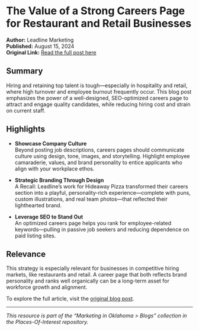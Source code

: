 # The Value of a Strong Careers Page for Restaurant and Retail Businesses

**Author:** Leadline Marketing  
**Published:** August 15, 2024  
**Original Link:** [Read the full post here](https://leadlinemarketing.com/resources/the-value-of-a-strong-careers-page-for-restaurant-and-retail-businesses/)

## Summary

Hiring and retaining top talent is tough—especially in hospitality and retail, where high turnover and employee burnout frequently occur. This blog post emphasizes the power of a well-designed, SEO-optimized careers page to attract and engage quality candidates, while reducing hiring cost and strain on current staff.

## Highlights

- **Showcase Company Culture**  
  Beyond posting job descriptions, careers pages should communicate culture using design, tone, images, and storytelling. Highlight employee camaraderie, values, and brand personality to entice applicants who align with your workplace ethos.

- **Strategic Branding Through Design**  
  A Recall: Leadline’s work for Hideaway Pizza transformed their careers section into a playful, personality-rich experience—complete with puns, custom illustrations, and real team photos—that reflected their lighthearted brand.

- **Leverage SEO to Stand Out**  
  An optimized careers page helps you rank for employee-related keywords—pulling in passive job seekers and reducing dependence on paid listing sites.

## Relevance

This strategy is especially relevant for businesses in competitive hiring markets, like restaurants and retail. A career page that both reflects brand personality and ranks well organically can be a long-term asset for workforce growth and alignment.

To explore the full article, visit the [original blog post](https://leadlinemarketing.com/resources/the-value-of-a-strong-careers-page-for-restaurant-and-retail-businesses/).

---

*This resource is part of the “Marketing in Oklahoma > Blogs” collection in the Places-Of-Interest repository.*
